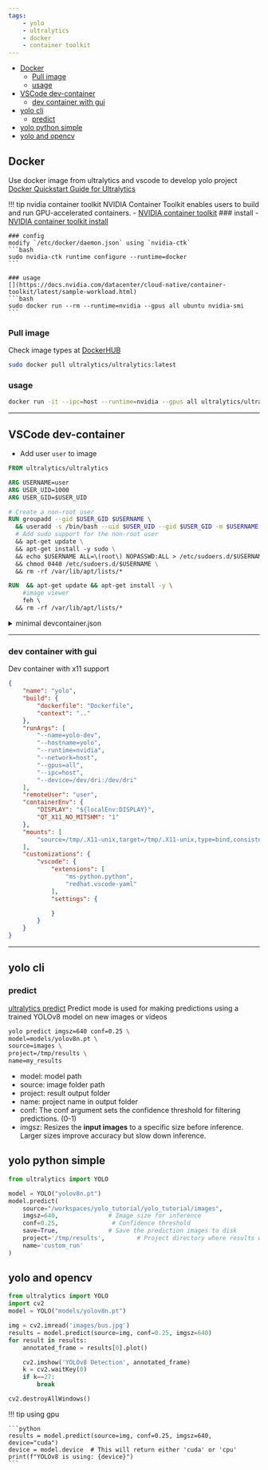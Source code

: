 ```yaml
---
tags:
    - yolo
    - ultralytics
    - docker
    - container toolkit
---
```


- [Docker](#docker)
  - [Pull image](#pull-image)
  - [usage](#usage)
- [VSCode dev-container](#vscode-dev-container)
  - [dev container with gui](#dev-container-with-gui)
- [yolo cli](#yolo-cli)
  - [predict](#predict)
- [yolo python simple](#yolo-python-simple)
- [yolo and opencv](#yolo-and-opencv)


## Docker
Use docker image from ultralytics and vscode to develop yolo project
[Docker Quickstart Guide for Ultralytics](https://docs.ultralytics.com/guides/docker-quickstart/)

!!! tip nvidia container toolkit
    NVIDIA Container Toolkit enables users to build and run GPU-accelerated containers.
    - [NVIDIA container toolkit](https://docs.nvidia.com/datacenter/cloud-native/container-toolkit/latest/index.html)
    ### install
    - [NVIDIA container toolkit install](https://docs.nvidia.com/datacenter/cloud-native/container-toolkit/latest/install-guide.html)

    ### config
    modify `/etc/docker/daemon.json` using `nvidia-ctk`
    ```bash
    sudo nvidia-ctk runtime configure --runtime=docker
    ```

    ### usage
    [](https://docs.nvidia.com/datacenter/cloud-native/container-toolkit/latest/sample-workload.html)
    ```bash
    sudo docker run --rm --runtime=nvidia --gpus all ubuntu nvidia-smi
    ```
     

### Pull image
Check image types at [DockerHUB](https://hub.docker.com/r/ultralytics/ultralytics/tags)


```bash
sudo docker pull ultralytics/ultralytics:latest
```

### usage

```bash
docker run -it --ipc=host --runtime=nvidia --gpus all ultralytics/ultralytics:latest /bin/bash
```
    

---

## VSCode dev-container

- Add user `user` to image

```Dockerfile
FROM ultralytics/ultralytics

ARG USERNAME=user
ARG USER_UID=1000
ARG USER_GID=$USER_UID

# Create a non-root user
RUN groupadd --gid $USER_GID $USERNAME \
  && useradd -s /bin/bash --uid $USER_UID --gid $USER_GID -m $USERNAME \
  # Add sudo support for the non-root user
  && apt-get update \
  && apt-get install -y sudo \
  && echo $USERNAME ALL=\(root\) NOPASSWD:ALL > /etc/sudoers.d/$USERNAME\
  && chmod 0440 /etc/sudoers.d/$USERNAME \
  && rm -rf /var/lib/apt/lists/*

RUN  && apt-get update && apt-get install -y \
    #image viewer
    feh \ 
  && rm -rf /var/lib/apt/lists/*
```

<details>
<summary>minimal devcontainer.json</summary>

```json name="devcontainer.json" title="minimal devcontainer file"
{
    "name": "yolo",
    "build": {  
        "dockerfile": "Dockerfile",
        "context": ".."
    },
    "runArgs": [
        "--name=yolo-dev",
        "--hostname=yolo",
        "--runtime=nvidia",
        "--network=host",
        "--gpus=all",
        "--ipc=host"
    ],
    "remoteUser": "user"
}

```

</details>

---

### dev container with gui 

Dev container with x11 support

```json
{
    "name": "yolo",
    "build": {  
        "dockerfile": "Dockerfile",
        "context": ".."
    },
    "runArgs": [
        "--name=yolo-dev",
        "--hostname=yolo",
        "--runtime=nvidia",
        "--network=host",
        "--gpus=all",
        "--ipc=host",
        "--device=/dev/dri:/dev/dri"
    ],
    "remoteUser": "user",
    "containerEnv": {
        "DISPLAY": "${localEnv:DISPLAY}",
        "QT_X11_NO_MITSHM": "1"
    },
    "mounts": [
        "source=/tmp/.X11-unix,target=/tmp/.X11-unix,type=bind,consistency=cached"
    ],
    "customizations": {
        "vscode": {
            "extensions": [
                "ms-python.python",
                "redhat.vscode-yaml"
            ],
            "settings": {

            }
        }
    }
}
```

---

## yolo cli
### predict
[ultralytics predict](https://docs.ultralytics.com/modes/predict/)
Predict mode is used for making predictions using a trained YOLOv8 model on new images or videos

```bash
yolo predict imgsz=640 conf=0.25 \
model=models/yolov8n.pt \
source=images \
project=/tmp/results \
name=my_results
```

- model: model path
- source: image folder path
- project: result output folder
- name: project name in output folder
- conf: The conf argument sets the confidence threshold for filtering predictions. (0-1)
- imgsz: Resizes the **input images** to a specific size before inference. Larger sizes improve accuracy but slow down inference.


## yolo python simple

```python
from ultralytics import YOLO

model = YOLO("yolov8n.pt")
model.predict(
    source="/workspaces/yolo_tutorial/yolo_tutorial/images",
    imgsz=640,              # Image size for inference
    conf=0.25,               # Confidence threshold
    save=True,              # Save the prediction images to disk
    project='/tmp/results',         # Project directory where results will be saved
    name='custom_run'
)
```

## yolo and opencv

```python
from ultralytics import YOLO
import cv2
model = YOLO("models/yolov8n.pt")

img = cv2.imread('images/bus.jpg')
results = model.predict(source=img, conf=0.25, imgsz=640)
for result in results:
    annotated_frame = results[0].plot()

    cv2.imshow('YOLOv8 Detection', annotated_frame)
    k = cv2.waitKey(0)
    if k==27:
        break

cv2.destroyAllWindows()
```

!!! tip using gpu

    ```python
    results = model.predict(source=img, conf=0.25, imgsz=640, device="cuda")
    device = model.device  # This will return either 'cuda' or 'cpu'
    print(f"YOLOv8 is using: {device}")
    ```
     